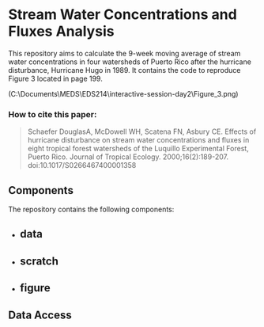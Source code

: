 # Stream Water Concentrations and Fluxes Analysis

This repository aims to calculate the 9-week moving average of stream water
concentrations in four watersheds of Puerto Rico after the hurricane disturbance, 
Hurricane Hugo in 1989. It contains the code to reproduce Figure 3 located in 
page 199. 

(C:\Documents\MEDS\EDS214\interactive-session-day2\Figure_3.png)

### How to cite this paper:
> Schaefer DouglasA, McDowell WH, Scatena FN, Asbury CE. Effects of hurricane 
disturbance on stream water concentrations and fluxes in eight tropical forest 
watersheds of the Luquillo Experimental Forest, Puerto Rico. Journal of Tropical 
Ecology. 2000;16(2):189-207. doi:10.1017/S0266467400001358
 
## Components

The repository contains the following components:
- data
  - 
- scratch
  - 
- figure
  - 

## Data Access

